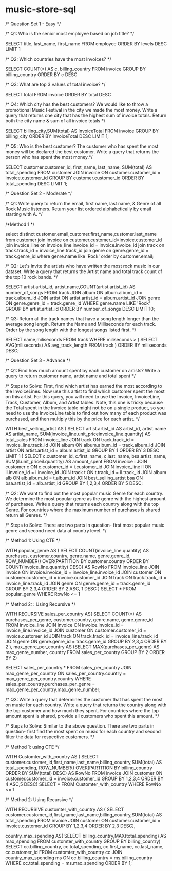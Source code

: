 # music-store-sql

/* Question Set 1 - Easy */

/* Q1: Who is the senior most employee based on job title? */

SELECT title, last_name, first_name
FROM employee
ORDER BY levels DESC
LIMIT 1

/* Q2: Which countries have the most Invoices? */

SELECT COUNT(*) AS c, billing_country
FROM invoice
GROUP BY billing_country
ORDER BY c DESC

/* Q3: What are top 3 values of total invoice? */

SELECT total
FROM invoice
ORDER BY total DESC

/* Q4: Which city has the best customers? We would like to throw a promotional Music Festival in the city we made the most money.
Write a query that returns one city that has the highest sum of invoice totals.
Return both the city name & sum of all invoice totals */

SELECT billing_city,SUM(total) AS InvoiceTotal
FROM invoice
GROUP BY billing_city
ORDER BY InvoiceTotal DESC
LIMIT 1;

/* Q5: Who is the best customer? The customer who has spent the most money will be declared the best customer.
Write a query that returns the person who has spent the most money.*/

SELECT customer.customer_id, first_name, last_name, SUM(total) AS total_spending
FROM customer
JOIN invoice ON customer.customer_id = invoice.customer_id
GROUP BY customer.customer_id
ORDER BY total_spending DESC
LIMIT 1;

/* Question Set 2 - Moderate */

/* Q1: Write query to return the email, first name, last name, & Genre of all Rock Music listeners.
Return your list ordered alphabetically by email starting with A. */

/*Method 1 */

select distinct customer.email,customer.first_name,customer.last_name
from customer
join invoice on customer.customer_id=invoice.customer_id
join invoice_line on invoice_line.invoice_id = invoice.invoice_id
join track on track.track_id = invoice_line.track_id
join genre on genre.genre_id = track.genre_id
where genre.name like 'Rock'
order by customer.email;

/* Q2: Let's invite the artists who have written the most rock music in our dataset.
Write a query that returns the Artist name and total track count of the top 10 rock bands. */

SELECT artist.artist_id, artist.name,COUNT(artist.artist_id) AS number_of_songs
FROM track
JOIN album ON album.album_id = track.album_id
JOIN artist ON artist.artist_id = album.artist_id
JOIN genre ON genre.genre_id = track.genre_id
WHERE genre.name LIKE 'Rock'
GROUP BY artist.artist_id
ORDER BY number_of_songs DESC
LIMIT 10;

/* Q3: Return all the track names that have a song length longer than the average song length.
Return the Name and Milliseconds for each track. Order by the song length with the longest songs listed first. */

SELECT name,miliseconds
FROM track
WHERE miliseconds > (
SELECT AVG(miliseconds) AS avg_track_length
FROM track )
ORDER BY miliseconds DESC;

/* Question Set 3 - Advance */

/* Q1: Find how much amount spent by each customer on artists? Write a query to return customer name, artist name and total spent */

/* Steps to Solve: First, find which artist has earned the most according to the InvoiceLines. Now use this artist to find
which customer spent the most on this artist. For this query, you will need to use the Invoice, InvoiceLine, Track, Customer,
Album, and Artist tables. Note, this one is tricky because the Total spent in the Invoice table might not be on a single product,
so you need to use the InvoiceLine table to find out how many of each product was purchased, and then multiply this by the price
for each artist. */

WITH best_selling_artist AS (
SELECT artist.artist_id AS artist_id, artist.name AS artist_name, SUM(invoice_line.unit_priceinvoice_line.quantity) AS total_sales
FROM invoice_line
JOIN track ON track.track_id = invoice_line.track_id
JOIN album ON album.album_id = track.album_id
JOIN artist ON artist.artist_id = album.artist_id
GROUP BY 1
ORDER BY 3 DESC
LIMIT 1
)
SELECT c.customer_id, c.first_name, c.last_name, bsa.artist_name, SUM(il.unit_priceil.quantity) AS amount_spent
FROM invoice i
JOIN customer c ON c.customer_id = i.customer_id
JOIN invoice_line il ON il.invoice_id = i.invoice_id
JOIN track t ON t.track_id = il.track_id
JOIN album alb ON alb.album_id = t.album_id
JOIN best_selling_artist bsa ON bsa.artist_id = alb.artist_id
GROUP BY 1,2,3,4
ORDER BY 5 DESC;

/* Q2: We want to find out the most popular music Genre for each country. We determine the most popular genre as the genre
with the highest amount of purchases. Write a query that returns each country along with the top Genre. For countries where
the maximum number of purchases is shared return all Genres. */

/* Steps to Solve: There are two parts in question- first most popular music genre and second need data at country level. */

/* Method 1: Using CTE */

WITH popular_genre AS
(
SELECT COUNT(invoice_line.quantity) AS purchases, customer.country, genre.name, genre.genre_id,
ROW_NUMBER() OVER(PARTITION BY customer.country ORDER BY COUNT(invoice_line.quantity) DESC) AS RowNo
FROM invoice_line
JOIN invoice ON invoice.invoice_id = invoice_line.invoice_id
JOIN customer ON customer.customer_id = invoice.customer_id
JOIN track ON track.track_id = invoice_line.track_id
JOIN genre ON genre.genre_id = track.genre_id
GROUP BY 2,3,4
ORDER BY 2 ASC, 1 DESC
)
SELECT * FROM popular_genre WHERE RowNo <= 1

/* Method 2: : Using Recursive */

WITH RECURSIVE
sales_per_country AS(
SELECT COUNT(*) AS purchases_per_genre, customer.country, genre.name, genre.genre_id
FROM invoice_line
JOIN invoice ON invoice.invoice_id = invoice_line.invoice_id
JOIN customer ON customer.customer_id = invoice.customer_id
JOIN track ON track.track_id = invoice_line.track_id
JOIN genre ON genre.genre_id = track.genre_id
GROUP BY 2,3,4
ORDER BY 2
),
max_genre_per_country AS (SELECT MAX(purchases_per_genre) AS max_genre_number, country
FROM sales_per_country
GROUP BY 2
ORDER BY 2)

SELECT sales_per_country.*
FROM sales_per_country
JOIN max_genre_per_country ON sales_per_country.country = max_genre_per_country.country
WHERE sales_per_country.purchases_per_genre = max_genre_per_country.max_genre_number;

/* Q3: Write a query that determines the customer that has spent the most on music for each country.
Write a query that returns the country along with the top customer and how much they spent.
For countries where the top amount spent is shared, provide all customers who spent this amount. */

/* Steps to Solve: Similar to the above question. There are two parts in question-
first find the most spent on music for each country and second filter the data for respective customers. */

/* Method 1: using CTE */

WITH Customter_with_country AS (
SELECT customer.customer_id,first_name,last_name,billing_country,SUM(total) AS total_spending,
ROW_NUMBER() OVER(PARTITION BY billing_country ORDER BY SUM(total) DESC) AS RowNo
FROM invoice
JOIN customer ON customer.customer_id = invoice.customer_id
GROUP BY 1,2,3,4
ORDER BY 4 ASC,5 DESC)
SELECT * FROM Customter_with_country WHERE RowNo <= 1

/* Method 2: Using Recursive */

WITH RECURSIVE
customter_with_country AS (
SELECT customer.customer_id,first_name,last_name,billing_country,SUM(total) AS total_spending
FROM invoice
JOIN customer ON customer.customer_id = invoice.customer_id
GROUP BY 1,2,3,4
ORDER BY 2,3 DESC),

country_max_spending AS(
	SELECT billing_country,MAX(total_spending) AS max_spending
	FROM customter_with_country
	GROUP BY billing_country)
SELECT cc.billing_country, cc.total_spending, cc.first_name, cc.last_name, cc.customer_id
FROM customter_with_country cc
JOIN country_max_spending ms
ON cc.billing_country = ms.billing_country
WHERE cc.total_spending = ms.max_spending
ORDER BY 1;
